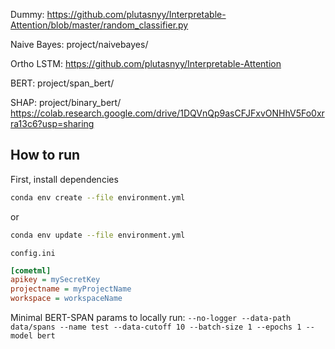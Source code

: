 Dummy: https://github.com/plutasnyy/Interpretable-Attention/blob/master/random_classifier.py

Naive Bayes: project/naivebayes/

Ortho LSTM: https://github.com/plutasnyy/Interpretable-Attention

BERT: project/span_bert/

SHAP: project/binary_bert/ https://colab.research.google.com/drive/1DQVnQp9asCFJFxvONHhV5Fo0xrra13c6?usp=sharing
  

## How to run   
First, install dependencies   
```bash
conda env create --file environment.yml
 ```   
or
```bash
conda env update --file environment.yml
 ```   
`config.ini`
```ini
[cometml]
apikey = mySecretKey
projectname = myProjectName
workspace = workspaceName
```

Minimal BERT-SPAN params to locally run:
`--no-logger --data-path data/spans --name test --data-cutoff 10 --batch-size 1 --epochs 1 --model bert`
